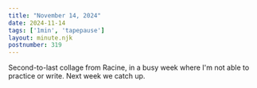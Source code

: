 ```yaml
---
title: "November 14, 2024"
date: 2024-11-14
tags: ['1min', 'tapepause']
layout: minute.njk
postnumber: 319
---
```

Second-to-last collage from Racine, in a busy week where I'm not able to practice or write. Next week we catch up. 